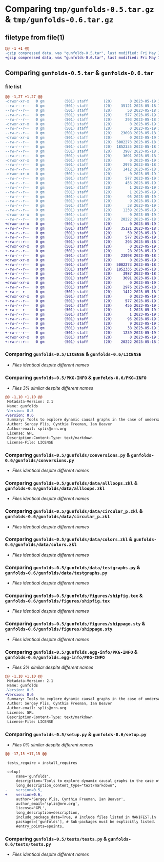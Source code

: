 # Comparing `tmp/gunfolds-0.5.tar.gz` & `tmp/gunfolds-0.6.tar.gz`

## filetype from file(1)

```diff
@@ -1 +1 @@
-gzip compressed data, was "gunfolds-0.5.tar", last modified: Fri May 19 19:20:52 2023, max compression
+gzip compressed data, was "gunfolds-0.6.tar", last modified: Fri May 19 19:36:36 2023, max compression
```

## Comparing `gunfolds-0.5.tar` & `gunfolds-0.6.tar`

### file list

```diff
@@ -1,27 +1,27 @@
-drwxr-xr-x   0 gm         (501) staff       (20)        0 2023-05-19 19:20:52.118277 gunfolds-0.5/
--rw-r--r--   0 gm         (501) staff       (20)    35121 2023-05-18 18:49:59.000000 gunfolds-0.5/LICENSE
--rw-r--r--   0 gm         (501) staff       (20)       50 2023-05-18 18:49:59.000000 gunfolds-0.5/MANIFEST.in
--rw-r--r--   0 gm         (501) staff       (20)      577 2023-05-19 19:20:52.118057 gunfolds-0.5/PKG-INFO
--rw-r--r--   0 gm         (501) staff       (20)      293 2023-05-18 18:49:59.000000 gunfolds-0.5/README.md
-drwxr-xr-x   0 gm         (501) staff       (20)        0 2023-05-19 19:20:52.100488 gunfolds-0.5/gunfolds/
--rw-r--r--   0 gm         (501) staff       (20)        0 2023-05-19 19:17:57.000000 gunfolds-0.5/gunfolds/__init__.py
--rw-r--r--   0 gm         (501) staff       (20)    23098 2023-05-18 18:49:59.000000 gunfolds-0.5/gunfolds/conversions.py
-drwxr-xr-x   0 gm         (501) staff       (20)        0 2023-05-19 19:20:52.116378 gunfolds-0.5/gunfolds/data/
--rw-r--r--   0 gm         (501) staff       (20)  5002273 2023-05-18 18:49:59.000000 gunfolds-0.5/gunfolds/data/allloops.zkl
--rw-r--r--   0 gm         (501) staff       (20)  1852335 2023-05-18 18:49:59.000000 gunfolds-0.5/gunfolds/data/circular_p.zkl
--rw-r--r--   0 gm         (501) staff       (20)     3987 2023-05-18 18:49:59.000000 gunfolds-0.5/gunfolds/data/colors.zkl
--rw-r--r--   0 gm         (501) staff       (20)     3691 2023-05-18 18:49:59.000000 gunfolds-0.5/gunfolds/data/testgraphs.py
-drwxr-xr-x   0 gm         (501) staff       (20)        0 2023-05-19 19:20:52.117186 gunfolds-0.5/gunfolds/figures/
--rw-r--r--   0 gm         (501) staff       (20)     2976 2023-05-18 18:49:59.000000 gunfolds-0.5/gunfolds/figures/shipfig.tex
--rw-r--r--   0 gm         (501) staff       (20)     1412 2023-05-18 18:49:59.000000 gunfolds-0.5/gunfolds/figures/shippage.sty
-drwxr-xr-x   0 gm         (501) staff       (20)        0 2023-05-19 19:20:52.102061 gunfolds-0.5/gunfolds.egg-info/
--rw-r--r--   0 gm         (501) staff       (20)      577 2023-05-19 19:20:52.000000 gunfolds-0.5/gunfolds.egg-info/PKG-INFO
--rw-r--r--   0 gm         (501) staff       (20)      456 2023-05-19 19:20:52.000000 gunfolds-0.5/gunfolds.egg-info/SOURCES.txt
--rw-r--r--   0 gm         (501) staff       (20)        1 2023-05-19 19:20:52.000000 gunfolds-0.5/gunfolds.egg-info/dependency_links.txt
--rw-r--r--   0 gm         (501) staff       (20)        1 2023-05-19 19:20:52.000000 gunfolds-0.5/gunfolds.egg-info/not-zip-safe
--rw-r--r--   0 gm         (501) staff       (20)       95 2023-05-19 19:20:52.000000 gunfolds-0.5/gunfolds.egg-info/requires.txt
--rw-r--r--   0 gm         (501) staff       (20)        9 2023-05-19 19:20:52.000000 gunfolds-0.5/gunfolds.egg-info/top_level.txt
--rw-r--r--   0 gm         (501) staff       (20)       38 2023-05-19 19:20:52.118451 gunfolds-0.5/setup.cfg
--rw-r--r--   0 gm         (501) staff       (20)     1239 2023-05-19 19:18:05.000000 gunfolds-0.5/setup.py
-drwxr-xr-x   0 gm         (501) staff       (20)        0 2023-05-19 19:20:52.117431 gunfolds-0.5/tests/
--rw-r--r--   0 gm         (501) staff       (20)    20222 2023-05-18 18:49:59.000000 gunfolds-0.5/tests/tests.py
+drwxr-xr-x   0 gm         (501) staff       (20)        0 2023-05-19 19:36:36.011087 gunfolds-0.6/
+-rw-r--r--   0 gm         (501) staff       (20)    35121 2023-05-18 18:49:59.000000 gunfolds-0.6/LICENSE
+-rw-r--r--   0 gm         (501) staff       (20)       50 2023-05-18 18:49:59.000000 gunfolds-0.6/MANIFEST.in
+-rw-r--r--   0 gm         (501) staff       (20)      577 2023-05-19 19:36:36.010883 gunfolds-0.6/PKG-INFO
+-rw-r--r--   0 gm         (501) staff       (20)      293 2023-05-18 18:49:59.000000 gunfolds-0.6/README.md
+drwxr-xr-x   0 gm         (501) staff       (20)        0 2023-05-19 19:36:35.994198 gunfolds-0.6/gunfolds/
+-rw-r--r--   0 gm         (501) staff       (20)       28 2023-05-19 19:34:12.000000 gunfolds-0.6/gunfolds/__init__.py
+-rw-r--r--   0 gm         (501) staff       (20)    23098 2023-05-18 18:49:59.000000 gunfolds-0.6/gunfolds/conversions.py
+drwxr-xr-x   0 gm         (501) staff       (20)        0 2023-05-19 19:36:36.008309 gunfolds-0.6/gunfolds/data/
+-rw-r--r--   0 gm         (501) staff       (20)  5002273 2023-05-18 18:49:59.000000 gunfolds-0.6/gunfolds/data/allloops.zkl
+-rw-r--r--   0 gm         (501) staff       (20)  1852335 2023-05-18 18:49:59.000000 gunfolds-0.6/gunfolds/data/circular_p.zkl
+-rw-r--r--   0 gm         (501) staff       (20)     3987 2023-05-18 18:49:59.000000 gunfolds-0.6/gunfolds/data/colors.zkl
+-rw-r--r--   0 gm         (501) staff       (20)     3691 2023-05-18 18:49:59.000000 gunfolds-0.6/gunfolds/data/testgraphs.py
+drwxr-xr-x   0 gm         (501) staff       (20)        0 2023-05-19 19:36:36.009695 gunfolds-0.6/gunfolds/figures/
+-rw-r--r--   0 gm         (501) staff       (20)     2976 2023-05-18 18:49:59.000000 gunfolds-0.6/gunfolds/figures/shipfig.tex
+-rw-r--r--   0 gm         (501) staff       (20)     1412 2023-05-18 18:49:59.000000 gunfolds-0.6/gunfolds/figures/shippage.sty
+drwxr-xr-x   0 gm         (501) staff       (20)        0 2023-05-19 19:36:35.995480 gunfolds-0.6/gunfolds.egg-info/
+-rw-r--r--   0 gm         (501) staff       (20)      577 2023-05-19 19:36:35.000000 gunfolds-0.6/gunfolds.egg-info/PKG-INFO
+-rw-r--r--   0 gm         (501) staff       (20)      456 2023-05-19 19:36:35.000000 gunfolds-0.6/gunfolds.egg-info/SOURCES.txt
+-rw-r--r--   0 gm         (501) staff       (20)        1 2023-05-19 19:36:35.000000 gunfolds-0.6/gunfolds.egg-info/dependency_links.txt
+-rw-r--r--   0 gm         (501) staff       (20)        1 2023-05-19 19:36:35.000000 gunfolds-0.6/gunfolds.egg-info/not-zip-safe
+-rw-r--r--   0 gm         (501) staff       (20)       95 2023-05-19 19:36:35.000000 gunfolds-0.6/gunfolds.egg-info/requires.txt
+-rw-r--r--   0 gm         (501) staff       (20)        9 2023-05-19 19:36:35.000000 gunfolds-0.6/gunfolds.egg-info/top_level.txt
+-rw-r--r--   0 gm         (501) staff       (20)       38 2023-05-19 19:36:36.011158 gunfolds-0.6/setup.cfg
+-rw-r--r--   0 gm         (501) staff       (20)     1239 2023-05-19 19:34:20.000000 gunfolds-0.6/setup.py
+drwxr-xr-x   0 gm         (501) staff       (20)        0 2023-05-19 19:36:36.009941 gunfolds-0.6/tests/
+-rw-r--r--   0 gm         (501) staff       (20)    20222 2023-05-18 18:49:59.000000 gunfolds-0.6/tests/tests.py
```

### Comparing `gunfolds-0.5/LICENSE` & `gunfolds-0.6/LICENSE`

 * *Files identical despite different names*

### Comparing `gunfolds-0.5/PKG-INFO` & `gunfolds-0.6/PKG-INFO`

 * *Files 3% similar despite different names*

```diff
@@ -1,10 +1,10 @@
 Metadata-Version: 2.1
 Name: gunfolds
-Version: 0.5
+Version: 0.6
 Summary: Tools to explore dynamic causal graphs in the case of undersampled data
 Author: Sergey Plis, Cynthia Freeman, Ian Beaver
 Author-email: splis@mrn.org
 License: GPL
 Description-Content-Type: text/markdown
 License-File: LICENSE
```

### Comparing `gunfolds-0.5/gunfolds/conversions.py` & `gunfolds-0.6/gunfolds/conversions.py`

 * *Files identical despite different names*

### Comparing `gunfolds-0.5/gunfolds/data/allloops.zkl` & `gunfolds-0.6/gunfolds/data/allloops.zkl`

 * *Files identical despite different names*

### Comparing `gunfolds-0.5/gunfolds/data/circular_p.zkl` & `gunfolds-0.6/gunfolds/data/circular_p.zkl`

 * *Files identical despite different names*

### Comparing `gunfolds-0.5/gunfolds/data/colors.zkl` & `gunfolds-0.6/gunfolds/data/colors.zkl`

 * *Files identical despite different names*

### Comparing `gunfolds-0.5/gunfolds/data/testgraphs.py` & `gunfolds-0.6/gunfolds/data/testgraphs.py`

 * *Files identical despite different names*

### Comparing `gunfolds-0.5/gunfolds/figures/shipfig.tex` & `gunfolds-0.6/gunfolds/figures/shipfig.tex`

 * *Files identical despite different names*

### Comparing `gunfolds-0.5/gunfolds/figures/shippage.sty` & `gunfolds-0.6/gunfolds/figures/shippage.sty`

 * *Files identical despite different names*

### Comparing `gunfolds-0.5/gunfolds.egg-info/PKG-INFO` & `gunfolds-0.6/gunfolds.egg-info/PKG-INFO`

 * *Files 3% similar despite different names*

```diff
@@ -1,10 +1,10 @@
 Metadata-Version: 2.1
 Name: gunfolds
-Version: 0.5
+Version: 0.6
 Summary: Tools to explore dynamic causal graphs in the case of undersampled data
 Author: Sergey Plis, Cynthia Freeman, Ian Beaver
 Author-email: splis@mrn.org
 License: GPL
 Description-Content-Type: text/markdown
 License-File: LICENSE
```

### Comparing `gunfolds-0.5/setup.py` & `gunfolds-0.6/setup.py`

 * *Files 0% similar despite different names*

```diff
@@ -17,15 +17,15 @@
 
 tests_require = install_requires
 
 setup(
     name='gunfolds',
     description='Tools to explore dynamic causal graphs in the case of undersampled data',
     long_description_content_type="text/markdown",
-    version=0.5,
+    version=0.6,
     author='Sergey Plis, Cynthia Freeman, Ian Beaver',
     author_email='splis@mrn.org',
     license='GPL',
     long_description=description,
     include_package_data=True, # Include files listed in MANIFEST.in
     packages=['gunfolds'], # Sub-packages must be explicitly listed.
     #entry_points=epoints,
```

### Comparing `gunfolds-0.5/tests/tests.py` & `gunfolds-0.6/tests/tests.py`

 * *Files identical despite different names*

